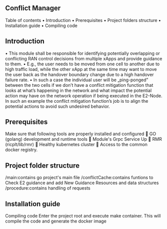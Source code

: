 ## Conflict Manager

Table of contents
•	Introduction
•	Prerequisites
•	Project folders structure
•	Installation guide
•	Compiling code

## Introduction
• This module shall be responsible for identifying potentially overlapping or conflicting
RAN control decisions from multiple xApps and provide guidance to them.
• E.g., the user needs to be moved from one cell to another due to high traffic load,
while the other xApp at the same time may want to move the user back as the
handover boundary change due to a high handover failure rate.
• In such a case the individual user will be „ping-ponged” between the two cells if we
don’t have a conflict mitigation function that looks at what’s happening in the network
and what impact the potential action may have on the network operation if being
executed in the E2-Node. In such an example the conflict mitigation function’s job is
to align the potential actions to avoid such undesired behavior.

## Prerequisites
Make sure that following tools are properly installed and configured
	GO (golang) development and runtime tools
	Module's Grpc Service Up 
	RMR (ricplt/lib/rmr)
	Healthy kubernetes cluster
	Access to the common docker registry.

## Project folder structure
/main:contains go project's main file
/conflictCache:contains funtions to Check E2 guidance and add New Guidance Resources and  data structures
/procedure:contains handling of requests

## Installation guide 
Compiling code
Enter the project root and execute make container. This will compile the code and generate the docker image
